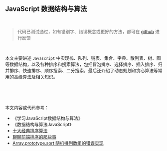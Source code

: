 ## JavaScript 数据结构与算法

<br>

> 代码已测试通过，如有错别字、错误概念或更好的方法，都可在 [github](https://github.com/zmh7057/JavaScript-data-structures-and-algorithms/issues) 进行反馈

<br>

本文主要讲述 `Javascript` 中实现栈、队列、链表、集合、字典、散列表、树、图等数据结构，以及各种排序和搜索算法，包括冒泡排序、选择排序、插入排序、归并排序、快速排序、顺序搜索、二分搜索，最后还介绍了动态规划和贪心算法等常用的高级算法及相关知识。




<br>
<br>
<br>

本文内容或代码参考：

* 《学习JavaScript数据结构与算法》
* 《数据结构与算法JavaScript》
* [十大经典排序算法](http://web.jobbole.com/87968/)
* [聊聊前端排序的那些事](http://efe.baidu.com/blog/talk-about-sort-in-front-end/)
* [Array.prototype.sort 随机排列数组的错误实现](https://www.h5jun.com/post/array-shuffle.html)
